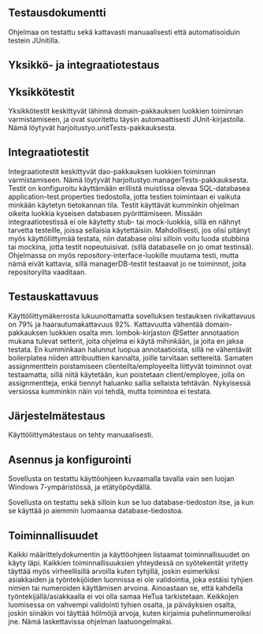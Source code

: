 ## Testausdokumentti   

Ohjelmaa on testattu sekä kattavasti manuaalisesti että automatisoiduin testein JUnitilla. 

## Yksikkö- ja integraatiotestaus  
## Yksikkötestit  

Yksikkötestit keskittyvät lähinnä domain-pakkauksen luokkien toiminnan varmistamiseen, ja ovat suoritettu täysin automaattisesti JUnit-kirjastolla. Nämä löytyvät harjoitustyo.unitTests-pakkauksesta.


## Integraatiotestit    

Integraatiotestit keskittyvät dao-pakkauksen luokkien toiminnan varmistamiseen. Nämä löytyvät harjoitustyo.managerTests-pakkauksesta. Testit on konfiguroitu käyttämään erillistä muistissa olevaa SQL-databasea application-test.properties tiedostolla, jotta testien toimintaan ei vaikuta minkään käytetyn tietokannan tila. Testit käyttävät kumminkin ohjelman oikeita luokkia kyseisen databasen pyörittämiseen. Missään integraatiotestissä ei ole käytetty stub- tai mock-luokkia, sillä en nähnyt tarvetta testeille, joissa sellaisia käytettäisiin. Mahdollisesti, jos olisi pitänyt myös käyttöliittymää testata, niin database olisi silloin voitu luoda stubbina tai mockina, jotta testit nopeutuisivat. (sillä databaselle on jo omat testinsä). Ohjelmassa on myös repository-interface-luokille muutama testi, mutta nämä eivät kattavia, sillä managerDB-testit testaavat jo ne toiminnot, joita repositoryilta vaaditaan.

## Testauskattavuus  

Käyttöliittymäkerrosta lukuunottamatta sovelluksen testauksen rivikattavuus on 79% ja haarautumakattavuus 92%. Kattavuutta vähentää domain-pakkauksen luokkien osalta mm. lombok-kirjaston @Setter annotaation mukana tulevat setterit, joita ohjelma ei käytä mihinkään, ja joita en jaksa testata. En kumminkaan halunnut luopua annotaatioista, sillä ne vähentävät boilerplatea niiden attribuuttien kannalta, joille tarvitaan settereitä. Samaten assignmenttein poistamiseen clienteilta/employeelta liittyvät toiminnot ovat testaamatta, sillä niitä käytetään, kun poistetaan client/employee, jolla on assignmentteja, enkä tiennyt haluanko sallia sellaista tehtävän. Nykyisessä versiossa kumminkin näin voi tehdä, mutta toimintoa ei testata.

## Järjestelmätestaus

Käyttöliittymätestaus on tehty manuaalisesti. 

## Asennus ja konfigurointi   

Sovellusta on testattu käyttöohjeen kuvaamalla tavalla vain sen luojan Windows 7-ympäristössä, ja etätyöpöydällä.

Sovellusta on testattu sekä silloin kun se luo database-tiedoston itse, ja kun se käyttää jo aiemmin luomaansa database-tiedostoa.

## Toiminnallisuudet  
Kaikki määrittelydokumentin ja käyttöohjeen listaamat toiminnallisuudet on käyty läpi. Kaikkien toiminnallisuuksien yhteydessä on syötekentät yritetty täyttää myös virheellisillä arvoilla kuten tyhjillä, joskin esimerkiksi asiakkaiden ja työntekijöiden luonnissa ei ole validointia, joka estäisi tyhjien nimien tai numeroiden käyttämisen arvoina. Ainoastaan se, että kahdella työntekijällä/asiakkaalla ei voi olla samaa HeTua tarkistetaan. Keikkojen luomisessa on vahvempi validointi tyhien osalta, ja päiväyksien osalta, joskin siinäkin voi täyttää hölmöjä arvoja, kuten kirjaimia puhelinnumeroiksi jne. Nämä laskettavissa ohjelman laatuongelmaksi.
